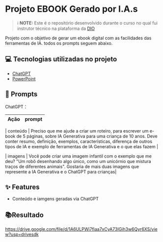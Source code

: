 # Projeto EBOOK Gerado por I.A.s


 > ℹ️ **NOTE:** Este é o repositório desenvolvido durante o curso no qual fui instrutor técnico na plataforma da [DIO](https://dio.me)

Projeto com o objetivo de gerar um ebook digital com as facilidades das ferramentas de IA. todos os prompts
seguem abaixo.

## 💻 Tecnologias utilizadas no projeto

- [ChatGPT](https://chat.openai.com/) 
- [PowerPoint](https://www.microsoft.com/en/microsoft-365/powerpoint)

## 🧠 Prompts


ChatGPT：

|   Ação   | prompt                                                                                                                                                                                                                                                                         |
| :------: | ------------------------------------------------------------------------------------------------------------------------------------------------------------------------------------------------------------------------------------------------------------------------------ |

| conteúdo | Preciso que me ajude a criar um roteiro, para escrever um e-book de 5 páginas, sobre IA Generativa para uma criança de 10 anos. Deve conter resumo, definição, exemplos, características, diferença de outros tipos de IA e exemplo de ferramentas de IA Generativa e o que elas fazem |

|  imagens  | Você pode criar uma imagem infantil com o exemplo que me deu? "Um robô desenhando algo único, como um unicórnio que mistura traços de diferentes animais".
Gostaria de mais duas imagens que represente a IA Generativa e o ChatGPT para crianças|

## ✨ Features

- Conteúdo e iamgens geradas via ChatGPT

## 📚Resultado

https://drive.google.com/file/d/1A6ULPWi7fiaa7xCyA73IGih3w6Qyr6XS/view?usp=drivesdk
